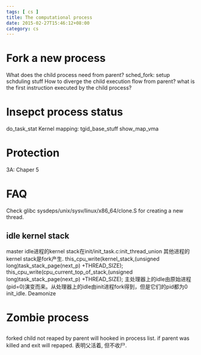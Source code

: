 ```yaml
---
tags: [ cs ] 
title: The computational process
date: 2015-02-27T15:46:12+08:00 
category: cs
---
```


# Fork a new process 
What does the child process need from parent?
	sched_fork: setup schduling stuff
How to diverge the child execution flow from parent?
	what is the first instruction executed by the child process?
# Insepct process status
do_task_stat
Kernel mapping: tgid_base_stuff show_map_vma
# Protection 
3A: Chaper 5
# FAQ
Check glibc sysdeps/unix/sysv/linux/x86_64/clone.S for creating a new thread.
## idle kernel stack
master idle进程的kernel stack在init/init_task.c:init_thread_union
其他进程的kernel stack是fork产生.
this_cpu_write(kernel_stack,(unsigned long)task_stack_page(next_p) +THREAD_SIZE);
this_cpu_write(cpu_current_top_of_stack,(unsigned long)task_stack_page(next_p) +THREAD_SIZE);
主处理器上的idle由原始进程(pid=0)演变而来。从处理器上的idle由init进程fork得到，但是它们的pid都为0 init_idle.
Deamonize

# Zombie process
## <defunct>
forked child not reaped by parent will hooked in process list.
if parent was killed and exit <defunct> will repaped.
<defunct>表明父活着, 但不收尸.


